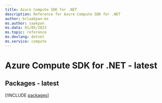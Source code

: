 ```yaml
---
title: Azure Compute SDK for .NET
description: Reference for Azure Compute SDK for .NET
author: bilaakpan-ms
ms.author: saakpan
ms.data: 01/05/2023
ms.topic: reference
ms.devlang: dotnet
ms.service: compute
---
```

# Azure Compute SDK for .NET - latest
## Packages - latest
[!INCLUDE [packages](compute-index.md)]